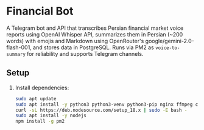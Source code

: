 # Financial Bot

A Telegram bot and API that transcribes Persian financial market voice reports using OpenAI Whisper API, summarizes them in Persian (~200 words) with emojis and Markdown using OpenRouter's google/gemini-2.0-flash-001, and stores data in PostgreSQL. Runs via PM2 as `voice-to-summary` for reliability and supports Telegram channels.

## Setup

1. Install dependencies:
   ```bash
   sudo apt update
   sudo apt install -y python3 python3-venv python3-pip nginx ffmpeg curl
   curl -sL https://deb.nodesource.com/setup_18.x | sudo -E bash -
   sudo apt install -y nodejs
   npm install -g pm2

